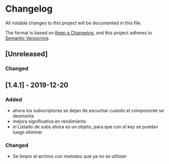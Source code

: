 # Changelog
All notable changes to this project will be documented in this file.

The format is based on [Keep a Changelog](https://keepachangelog.com/en/1.0.0/),
and this project adheres to [Semantic Versioning](https://semver.org/spec/v2.0.0.html).

## [Unreleased]

### Changed

## [1.4.1] - 2019-12-20
### Added
- ahora los subscriptores se dejan de escuchar cuando el componente se desmonta
- mejora significativa en rendimiento
- el Listado de subs ahora es un objeto, para que con el key se puedan luego eliminar

### Changed
- Se limpio el archivo con metodos que ya no se utilizan